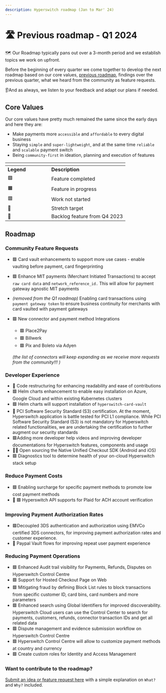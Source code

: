 ```yaml
---
description: Hyperswitch roadmap (Jan to Mar' 24)
---
```


# 🛣️ Previous roadmap - Q1 2024

🗺️ Our Roadmap typically pans out over a 3-month period and we establish topics we work on upfront.

Before the beginning of every quarter we come together to develop the next roadmap based on our core values, [previous roadmap](roadmap-1.md), findings over the previous quarter, what we heard from the community as feature requests.

👂And as always, we listen to your feedback and adapt our plans if needed.

## Core Values <a href="#core-values" id="core-values"></a>

Our core values have pretty much remained the same since the early days and here they are:

* Make payments more `accessible` and `affordable` to every digital business
* Staying `simple` and `super-lightweight`, and at the same time `reliable` and `scalable` payment switch
* Being `community-first` in ideation, planning and execution of features

<table data-header-hidden><thead><tr><th width="125"></th><th></th></tr></thead><tbody><tr><td><strong>Legend</strong></td><td><strong>Description</strong></td></tr><tr><td>🟩</td><td>Feature completed</td></tr><tr><td>🟧</td><td>Feature in progress</td></tr><tr><td>🟥</td><td>Work not started</td></tr><tr><td>💪</td><td>Stretch target</td></tr><tr><td>🚛</td><td>Backlog feature from Q4 2023</td></tr></tbody></table>

## Roadmap <a href="#roadmap" id="roadmap"></a>

### Community Feature Requests <a href="#community-feature-requests" id="community-feature-requests"></a>

* 🟩 Card vault enhancements to support more use cases - enable vaulting before payment, card fingerprinting
* 🟩 Enhance MIT payments (Merchant Initiated Transactions) to accept `raw card data` and `network_reference_id.` This will allow for payment gateway agnostic MIT payments
* _(removed from the Q1 roadmap)_ Enabling card transactions using `payment gateway token` to ensure business continuity for merchants with card vaulted with payment gateways&#x20;
*   🟩 New connector and payment method Integrations&#x20;

    * 🟩 Place2Pay
    * 🟩 Billwerk
    * 🟩 Pix and Boleto via Adyen

    _(the list of connectors will keep expanding as we receive more requests from the community!!! )_

### Developer Experience <a href="#developer-experience" id="developer-experience"></a>

* 🚛 Code restructuring for enhancing readability and ease of contributions
* 🟩 Helm charts enhancement to enable easy installation on Azure, Google Cloud and within existing Kubernetes clusters
* 🟩 Helm charts will support installation of `hyperswitch-card-vault`
* 🚛  PCI Software Security Standard (S3) certification. At the moment, Hyperswitch application is battle tested for PCI L1 compliance. While PCI Software Security Standard (S3) is not mandatory for Hyperswitch related functionalities, we are undertaking the certification to further augment our security standards
* 🟩Adding more developer help videos and improving developer documentations for Hyperswitch features, components and usage
* 💪🚛 Open sourcing the Native Unified Checkout SDK (Android and iOS)
* 🟩 Diagnostics tool to determine health of your on-cloud Hyperswitch stack setup

### Reduce Payment Costs <a href="#reduce-payment-costs" id="reduce-payment-costs"></a>

* 🟩 Enabling surcharge for specific payment methods to promote low cost payment methods
* 🚛 🟩 Hyperswitch API supports for Plaid for ACH account verification

### Improving Payment Authorization Rates <a href="#improving-payment-authorization-rates" id="improving-payment-authorization-rates"></a>

* 🟩Decoupled 3DS authentication and authorization using EMVCo certified 3DS connectors, for improving payment authorization rates and customer experience.
* 🚛 Paypal Vault flows for improving repeat user payment experience

### Reducing Payment Operations <a href="#reducing-payment-operations" id="reducing-payment-operations"></a>

* 🟩 Enhanced Audit trail visibility for Payments, Refunds, Disputes on Hyperswitch Control Centre
* 🟩 Support for Hosted Checkout Page on Web&#x20;
* 🟩 Mitigating fraud by defining Block List rules to block transactions from specific customer ID, card bins, card numbers and more parameters
* 🟩 Enhanced search using Global Identifiers for improved discoverability. Hyperswitch Cloud users can use the Control Center to search for payments, customers, refunds, connector transaction IDs and get all related data
* 🟩 Dispute management and evidence submission workflow on Hyperswitch Control Centre
* 🟩 Hyperswitch Control Centre will allow to customize payment methods at country and currency&#x20;
* 🟩 Create custom roles for Identity and Access Management

### **Want to contribute to the roadmap?** <a href="#want-to-contribute-to-the-roadmap" id="want-to-contribute-to-the-roadmap"></a>

[Submit an idea or feature request here](https://github.com/juspay/hyperswitch/discussions/categories/ideas-feature-requests) with a simple explanation on `What?` and `Why?` included.
